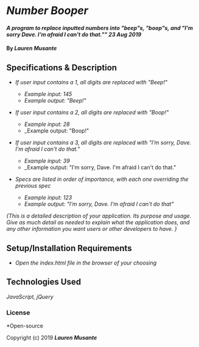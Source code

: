 # _Number Booper_

#### _A program to replace inputted numbers into "beep"s, "boop"s, and "I'm sorry Dave. I'm afraid I can't do that."" 23 Aug 2019_

#### By _**Lauren Musante**_

## Specifications & Description

* _If user input contains a 1, all digits are replaced with "Beep!"_
  * _Example input: 145_
  * _Example output: "Beep!"_

* _If user input contains a 2, all digits are replaced with "Boop!"_
  * _Example input: 28_
  * _Example output: "Boop!"

* _If user input contains a 3, all digits are replaced with "I'm sorry, Dave. I'm afraid I can't do that."_
  * _Example input: 39_
  * _Example output: "I'm sorry, Dave. I'm afraid I can't do that."

* _Specs are listed in order of importance, with each one overriding the previous spec_
  * _Example input: 123_
  * _Example output: "I'm sorry, Dave. I'm afraid I can't do that"_


_{This is a detailed description of your application. Its purpose and usage.  Give as much detail as needed to explain what the application does, and any other information you want users or other developers to have. }_

## Setup/Installation Requirements

* _Open the index.html file in the browser of your choosing_


## Technologies Used

_JavaScript, jQuery_

### License

*Open-source

Copyright (c) 2019 **_Lauren Musante_**
